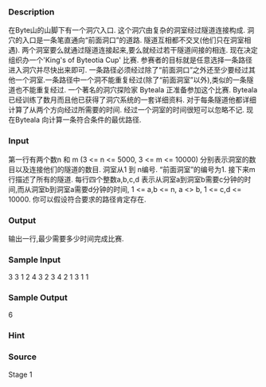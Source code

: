 
### Description
在Byte山的山脚下有一个洞穴入口. 这个洞穴由复杂的洞室经过隧道连接构成. 洞穴的入口是一条笔直通向“前面洞口”的道路. 隧道互相都不交叉(他们只在洞室相遇). 两个洞室要么就通过隧道连接起来,要么就经过若干隧道间接的相连. 
现在决定组织办一个'King's of Byteotia Cup' 比赛. 参赛者的目标就是任意选择一条路径进入洞穴并尽快出来即可. 一条路径必须经过除了“前面洞口”之外还至少要经过其他一个洞室.一条路径中一个洞不能重复经过(除了“前面洞室”以外),类似的一条隧道也不能重复经过.
一个著名的洞穴探险家 Byteala 正准备参加这个比赛. Byteala 已经训练了数月而且他已获得了洞穴系统的一套详细资料. 对于每条隧道他都详细计算了从两个方向经过所需要的时间. 经过一个洞室的时间很短可以忽略不记. 现在Byteala 向计算一条符合条件的最优路径.

### Input
第一行有两个数n 和 m (3 <= n <= 5000, 3 <= m <= 10000) 分别表示洞室的数目以及连接他们的隧道的数目. 洞室从1 到 n编号. “前面洞室”的编号为1. 接下来m 行描述了所有的隧道. 每行四个整数a,b,c,d 表示从洞室a到洞室b需要c分钟的时间,而从洞室b到洞室a需要d分钟的时间, 1 <= a,b <= n, a <> b, 1 <= c,d <= 10000. 你可以假设符合要求的路径肯定存在.

### Output
输出一行,最少需要多少时间完成比赛.

### Sample Input
3 3
1 2 4 3
2 3 4 2
1 3 1 1

### Sample Output
6

### Hint

### Source
Stage 1